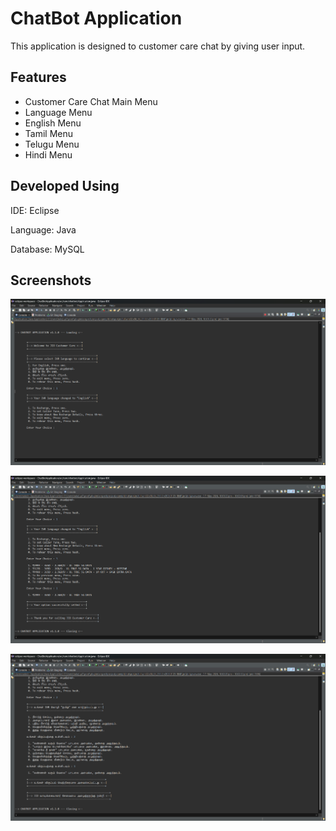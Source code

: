 
# ChatBot Application

This application is designed to customer care chat by giving user input.

## Features

- Customer Care Chat Main Menu
- Language Menu
- English Menu
- Tamil Menu
- Telugu Menu
- Hindi Menu
## Developed Using

IDE: Eclipse

Language: Java

Database: MySQL
## Screenshots

![AppResult1](ScreenShot/Result01.png)

![AppResult2](ScreenShot/Result02.png)

![AppResult3](ScreenShot/Result03.png)